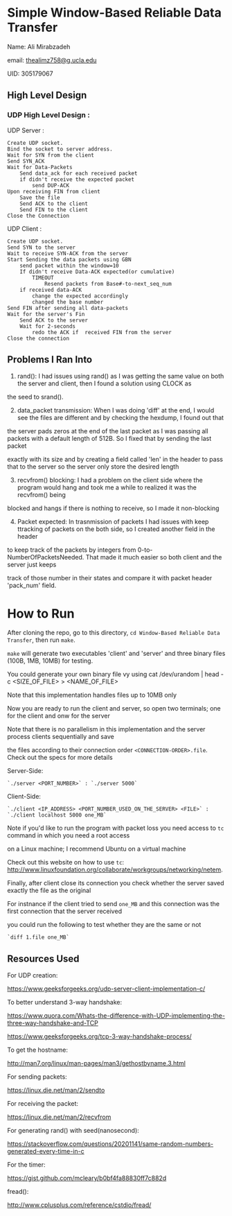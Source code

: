 # Simple Window-Based Reliable Data Transfer
Name: Ali Mirabzadeh

email: thealimz758@g.ucla.edu

UID: 305179067


## High Level Design

### UDP High Level Design :
UDP Server :
    
    Create UDP socket.
    Bind the socket to server address.
    Wait for SYN from the client
    Send SYN_ACK
    Wait for Data-Packets
        Send data_ack for each received packet
        if didn't receive the expected packet
            send DUP-ACK
    Upon receiving FIN from client
        Save the file
        Send ACK to the client
        Send FIN to the client
    Close the Connection

UDP Client :

    Create UDP socket.
    Send SYN to the server
    Wait to receive SYN-ACK from the server
    Start Sending the data packets using GBN
        send packet within the window=10
        If didn't receive Data-ACK expected(or cumulative)
            TIMEOUT
                Resend packets from Base#-to-next_seq_num
        if received data-ACK
            change the expected accordingly
            changed the base number
    Send FIN after sending all data-packets
    Wait for the server's Fin
        Send ACK to the server
        Wait for 2-seconds
            redo the ACK if  received FIN from the server
    Close the connection

## Problems I Ran Into
1. rand(): I had issues using rand() as I was getting the same value on both the server and client, then I found a solution using CLOCK as 

the seed to srand().

2. data_packet  transmission: When I was doing 'diff' at the end, I would see the files are different and by checking the hexdump, I found out that

the server pads zeros at the end of the last packet as I was passing all packets with a default length of 512B. So I fixed that by sending the last packet 

exactly with its size and by creating a field called 'len' in the header to pass that to the server so the server only store the desired length

3. recvfrom() blocking: I had a problem on the client side where the program would hang and took me a while to realized it was the recvfrom() being

blocked and hangs if there is nothing to receive, so I made it non-blocking

4. Packet expected: In trasnmission of packets I had issues with keep ttracking of packets on the both side, so I created another field in the header

to keep track of the packets by integers from 0-to-NumberOfPacketsNeeded. That made it much easier so both client and the server just keeps

track of those number in their states and compare it with packet header 'pack_num' field.

# How to Run

After cloning the repo, go to this directory, `cd Window-Based Reliable Data Transfer`, then run `make`.

`make` will generate two executables 'client' and 'server' and three binary files (100B, 1MB, 10MB) for testing.

You could generate your own binary file vy using cat /dev/urandom | head -c <SIZE_OF_FILE> > <NAME_OF_FILE>

Note that this implementation handles files up to 10MB only

Now you are ready to run the client and server, so open two terminals; one for the client and onw for the server

Note that there is no parallelism in this implementation and the server process clients sequentially and save

the files according to their connection order `<CONNECTION-ORDER>.file`. Check out the specs for more details

Server-Side:

    `./server <PORT_NUMBER>` : `./server 5000`

Client-Side:

    `./client <IP_ADDRESS> <PORT_NUMBER_USED_ON_THE_SERVER> <FILE>` : `./client localhost 5000 one_MB`

Note if you'd like to run the program with packet loss you need access to `tc` command in which you need a root access

on a Linux machine; I recommend Ubuntu on a virtual machine

Check out this website on how to use `tc`: http://www.linuxfoundation.org/collaborate/workgroups/networking/netem.

Finally, after client close its connection you check whether the server saved exactly the file as the original

For instnance if the client tried to send `one_MB` and this connection was the first connection that the server received

you could run the following to test whether they are the same or not

    `diff 1.file one_MB`

## Resources Used

For UDP creation:

https://www.geeksforgeeks.org/udp-server-client-implementation-c/

To better understand 3-way handshake:

https://www.quora.com/Whats-the-difference-with-UDP-implementing-the-three-way-handshake-and-TCP

https://www.geeksforgeeks.org/tcp-3-way-handshake-process/

To get the hostname:

http://man7.org/linux/man-pages/man3/gethostbyname.3.html

For sending packets:

https://linux.die.net/man/2/sendto

For receiving the packet:

https://linux.die.net/man/2/recvfrom

For generating rand() with seed(nanosecond):

https://stackoverflow.com/questions/20201141/same-random-numbers-generated-every-time-in-c

For the timer:

https://gist.github.com/mcleary/b0bf4fa88830ff7c882d

fread():

http://www.cplusplus.com/reference/cstdio/fread/


